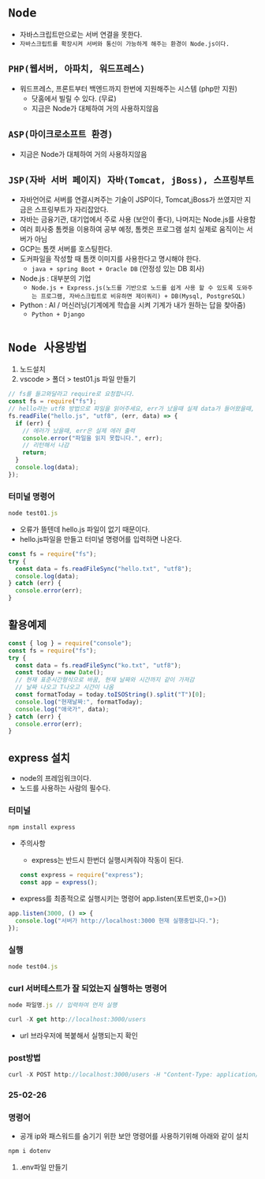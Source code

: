 # `Node`

- 자바스크립트만으로는 서버 연결을 못한다.
- `자바스크립트를 확장시켜 서버와 통신이 가능하게 해주는 환경이 Node.js이다.`

## `PHP(웹서버, 아파치, 워드프레스)`

- 워드프레스, 프론트부터 백엔드까지 한번에 지원해주는 시스템 (php만 지원)
  - 닷홈에서 빌릴 수 있다. (무료)
  - 지금은 Node가 대체하여 거의 사용하지않음

## `ASP(마이크로소프트 환경)`

- 지금은 Node가 대체하여 거의 사용하지않음

## `JSP(자바 서버 페이지) 자바(Tomcat, jBoss), 스프링부트`

- 자바언어로 서버를 연결시켜주는 기술이 JSP이다, Tomcat,jBoss가 쓰였지만 지금은 스프링부트가 자리잡았다.
- 자바는 금융기관, 대기업에서 주로 사용 (보안이 좋다), 나머지는 Node.js를 사용함
- 여러 회사중 톰켓을 이용하여 공부 예정, 톰켓은 프로그램 설치 실제로 움직이는 서버가 아님
- GCP는 톰캣 서버를 호스팅한다.
- 도커파일을 작성할 때 톰캣 이미지를 사용한다고 명시해야 한다.
  - `java + spring Boot + Oracle DB` (안정성 있는 DB 회사)
- Node.js : 대부분의 기업
  - `Node.js + Express.js(노드를 기반으로 노드를 쉽게 사용 할 수 있도록 도와주는 프로그램, 자바스크립트로 비유하면 제이쿼리) + DB(Mysql, PostgreSQL)`
- Python : AI / 머신러닝(기계에게 학습을 시켜 기계가 내가 원하는 답을 찾아줌)
  - `Python + Django`

# `Node 사용방법`

1. 노드설치
2. vscode > 폴더 > test01.js 파일 만들기

```js
// fs를 들고와달라고 require로 요청합니다.
const fs = require("fs");
// hello라는 utf8 방법으로 파일을 읽어주세요, err가 났을때 실제 data가 들어왔을때,  들고와주세요
fs.readFile("hello.js", "utf8", (err, data) => {
  if (err) {
    // 에러가 났을때, err은 실제 에러 출력
    console.error("파일을 읽지 못합니다.", err);
    // 리턴해서 나감
    return;
  }
  console.log(data);
});
```

### 터미널 명령어

```js
node test01.js
```

- 오류가 뜰텐데 hello.js 파일이 없기 때문이다.
- hello.js파일을 만들고 터미널 명령어를 입력하면 나온다.

```js
const fs = require("fs");
try {
  const data = fs.readFileSync("hello.txt", "utf8");
  console.log(data);
} catch (err) {
  console.error(err);
}
```

## 활용예제

```js
const { log } = require("console");
const fs = require("fs");
try {
  const data = fs.readFileSync("ko.txt", "utf8");
  const today = new Date();
  // 현재 표준시간형식으로 바꿈, 현재 날짜와 시간까지 같이 가져감
  // 날짜 나오고 T나오고 시간이 나옴
  const formatToday = today.toISOString().split("T")[0];
  console.log("현재날짜:", formatToday);
  console.log("애국가", data);
} catch (err) {
  console.error(err);
}
```

## express 설치

- node의 프레임워크이다.
- 노드를 사용하는 사람의 필수다.

### 터미널

```js
npm install express
```

- 주의사항

  - express는 반드시 한번더 실행시켜줘야 작동이 된다.

  ```js
  const express = require("express");
  const app = express();
  ```

- express를 최종적으로 실행시키는 명령어 app.listen(포트번호,()=>{})

```js
app.listen(3000, () => {
  console.log("서버가 http://localhost:3000 현재 실행중입니다.");
});
```

### 실행

```js
node test04.js
```

### curl 서버테스트가 잘 되었는지 실행하는 명령어

```js
node 파일명.js // 입력하여 먼저 실행
```

```js
curl -X get http://localhost:3000/users
```

- url 브라우저에 복붙해서 실행되는지 확인

### post방법

```js
curl -X POST http://localhost:3000/users -H "Content-Type: application/json" -d '{"name":"kim","age":25}'
```

### 25-02-26

### 명령어

- 공개 ip와 패스워드를 숨기기 위한 보안 명령어를 사용하기위해 아래와 같이 설치

```js
npm i dotenv
```

1. .env파일 만들기
